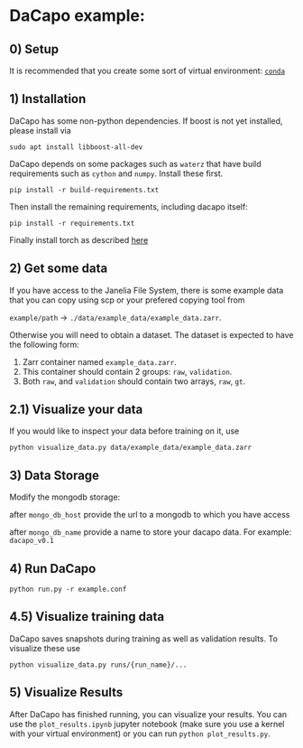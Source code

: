 # DaCapo example:

## 0) Setup
It is recommended that you create some sort of virtual environment:
[`conda`](https://docs.conda.io/projects/conda/en/latest/user-guide/getting-started.html)

## 1) Installation
DaCapo has some non-python dependencies. If boost is not yet installed, please install via

`sudo apt install libboost-all-dev`

DaCapo depends on some packages such as `waterz` that have build requirements such as `cython` and `numpy`. Install these first.

`pip install -r build-requirements.txt`

Then install the remaining requirements, including dacapo itself:

`pip install -r requirements.txt`

Finally install torch as described [here](https://pytorch.org/get-started/locally/)

## 2) Get some data
If you have access to the Janelia File System, there is some example data that you can copy using scp or your prefered copying tool from

`example/path` -> `./data/example_data/example_data.zarr`.

Otherwise you will need to obtain a dataset. The dataset is expected to have the following form:

1) Zarr container named `example_data.zarr`.
2) This container should contain 2 groups: `raw`, `validation`.
3) Both `raw`, and `validation` should contain two arrays, `raw`, `gt`.

## 2.1) Visualize your data
If you would like to inspect your data before training on it, use

`python visualize_data.py data/example_data/example_data.zarr`

## 3) Data Storage
Modify the mongodb storage:

after `mongo_db_host` provide the url to a mongodb to which you have access

after `mongo_db_name` provide a name to store your dacapo data. For example: `dacapo_v0.1`

## 4) Run DaCapo
`python run.py -r example.conf`

## 4.5) Visualize training data
DaCapo saves snapshots during training as well as validation results. To visualize these use

`python visualize_data.py runs/{run_name}/...`

## 5) Visualize Results
After DaCapo has finished running, you can visualize your results. You can use the `plot_results.ipynb` jupyter notebook (make sure you use a kernel with your virtual environment) or you can run `python plot_results.py`.